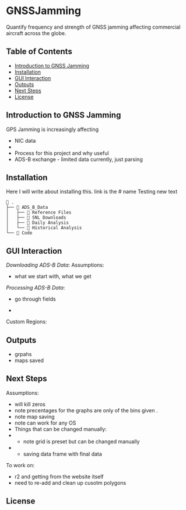 # GNSSJamming
Quantify frequency and strength of GNSS jamming affecting commercial aircraft across the globe.

## Table of Contents
- [Introduction to GNSS Jamming](#introduction-to-gnss-jamming)
- [Installation](#installation)
- [GUI Interaction](#gui-interaction)
- [Outputs](#outputs)
- [Next Steps](#next-steps)
- [License](#license)

## Introduction to GNSS Jamming
GPS Jamming is increasingly affecting 
- NIC data
- 
- Process for this project and why useful
- ADS-B exchange - limited data currently, just parsing

## Installation
Here I will write about installing this. link is the # name
Testing new text 

```
📁 .
├── 📁 ADS_B_Data
│   ├── 📁 Reference Files	
│   ├── 📁 SNL Downloads
│   ├── 📁 Daily Analysis
│   └── 📁 Historical Analysis
└── 📁 Code
```

## GUI Interaction 
_Downloading ADS-B Data_: 
Assumptions: 
- what we start with, what we get


_Processing ADS-B Data_:
- go through fields

- 



Custom Regions:

## Outputs
- grpahs
- maps saved

## Next Steps
Assumptions: 
- will kill zeros
- note precentages for the graphs are only of the bins given .
- note map saving
- note can work for any OS
- Things that can be changed manually:
-   - note grid is preset but can be changed manually
-   - saving data frame with final data
 
To work on: 
- r2 and getting from the website itself
- need to re-add and clean up cusotm polygons

## License
